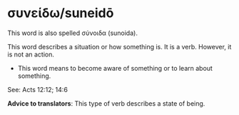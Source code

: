# συνείδω/suneidō

This word is also spelled σύνοιδα (sunoida).

This word describes a situation or how something is. It is a verb. However, it is not an action. 

* This word means to become aware of something or to learn about something.

See:  Acts 12:12; 14:6

**Advice to translators**: This type of verb describes a state of being. 
